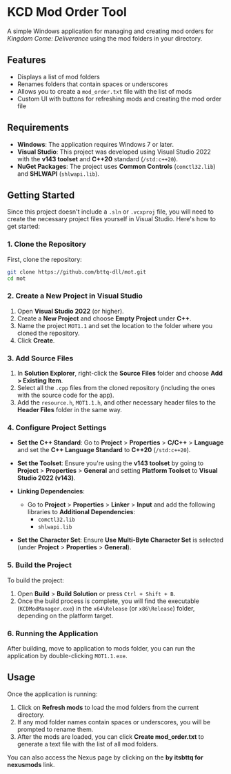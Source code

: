 # KCD Mod Order Tool

A simple Windows application for managing and creating mod orders for *Kingdom Come: Deliverance* using the mod folders in your directory.

## Features

- Displays a list of mod folders
- Renames folders that contain spaces or underscores
- Allows you to create a `mod_order.txt` file with the list of mods
- Custom UI with buttons for refreshing mods and creating the mod order file

## Requirements

- **Windows**: The application requires Windows 7 or later.
- **Visual Studio**: This project was developed using Visual Studio 2022 with the **v143 toolset** and **C++20** standard (`/std:c++20`).
- **NuGet Packages**: The project uses **Common Controls** (`comctl32.lib`) and **SHLWAPI** (`shlwapi.lib`).

## Getting Started

Since this project doesn't include a `.sln` or `.vcxproj` file, you will need to create the necessary project files yourself in Visual Studio. Here's how to get started:

### 1. Clone the Repository

First, clone the repository:

```bash
git clone https://github.com/bttq-dll/mot.git
cd mot
```

### 2. Create a New Project in Visual Studio

1. Open **Visual Studio 2022** (or higher).
2. Create a **New Project** and choose **Empty Project** under **C++**.
3. Name the project `MOT1.1` and set the location to the folder where you cloned the repository.
4. Click **Create**.

### 3. Add Source Files

1. In **Solution Explorer**, right-click the **Source Files** folder and choose **Add > Existing Item**.
2. Select all the `.cpp` files from the cloned repository (including the ones with the source code for the app).
3. Add the `resource.h`, `MOT1.1.h`, and other necessary header files to the **Header Files** folder in the same way.

### 4. Configure Project Settings

- **Set the C++ Standard**: Go to **Project** > **Properties** > **C/C++** > **Language** and set the **C++ Language Standard** to **C++20** (`/std:c++20`).
  
- **Set the Toolset**: Ensure you're using the **v143 toolset** by going to **Project** > **Properties** > **General** and setting **Platform Toolset** to **Visual Studio 2022 (v143)**.

- **Linking Dependencies**:
    - Go to **Project** > **Properties** > **Linker** > **Input** and add the following libraries to **Additional Dependencies**:
      - `comctl32.lib`
      - `shlwapi.lib`

- **Set the Character Set**: Ensure **Use Multi-Byte Character Set** is selected (under **Project** > **Properties** > **General**).

### 5. Build the Project

To build the project:

1. Open **Build** > **Build Solution** or press `Ctrl + Shift + B`.
2. Once the build process is complete, you will find the executable (`KCDModManager.exe`) in the `x64\Release` (or `x86\Release`) folder, depending on the platform target.

### 6. Running the Application

After building, move to application to mods folder, you can run the application by double-clicking `MOT1.1.exe`.

## Usage

Once the application is running:

1. Click on **Refresh mods** to load the mod folders from the current directory.
2. If any mod folder names contain spaces or underscores, you will be prompted to rename them.
3. After the mods are loaded, you can click **Create mod_order.txt** to generate a text file with the list of all mod folders.

You can also access the Nexus page by clicking on the **by itsbttq for nexusmods** link.


